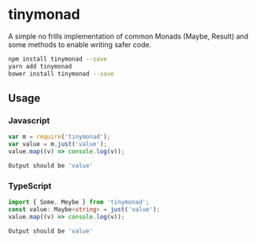 # tinymonad
A simple no frills implementation of common Monads (Maybe, Result) and some
methods to enable writing safer code.

```sh
npm install tinymonad --save
yarn add tinymonad
bower install tinymonad --save
```
## Usage

### Javascript

```javascript
var m = require('tinymonad');
var value = m.just('value');
value.map((v) => console.log(v));
```
```sh
Output should be 'value'
```

### TypeScript

```typescript
import { Some, Meybe } from 'tinymonad';
const value: Maybe<string> = just('value');
value.map((v) => console.log(v));
```
```sh
Output should be 'value'
```
